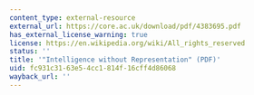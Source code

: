 ```yaml
---
content_type: external-resource
external_url: https://core.ac.uk/download/pdf/4383695.pdf
has_external_license_warning: true
license: https://en.wikipedia.org/wiki/All_rights_reserved
status: ''
title: '"Intelligence without Representation" (PDF)'
uid: fc931c31-63e5-4cc1-814f-16cff4d86068
wayback_url: ''
---
```

